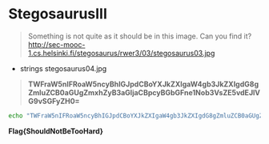 # StegosaurusIII

> Something is not quite as it should be in this image. Can you find it? http://sec-mooc-1.cs.helsinki.fi/stegosaurus/rwer3/03/stegosaurus03.jpg

* strings stegosaurus04.jpg
>**TWFraW5nIFRoaW5ncyBhIGJpdCBoYXJkZXIgaW4gb3JkZXIgdG8gZmluZCB0aGUgZmxhZyB3aGljaCBpcyBGbGFne1Nob3VsZE5vdEJlVG9vSGFyZH0=**

```bash
echo "TWFraW5nIFRoaW5ncyBhIGJpdCBoYXJkZXIgaW4gb3JkZXIgdG8gZmluZCB0aGUgZmxhZyB3aGljaCBpcyBGbGFne1Nob3VsZE5vdEJlVG9vSGFyZH0=" | base64 -d
```

**Flag{ShouldNotBeTooHard}**
